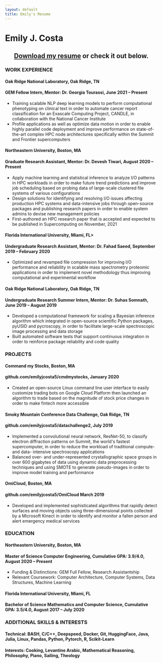 ```yaml
---
layout: default
title: Emily's Resume
---
```


<h1>Emily J. Costa</h1>

<div align="center"><h2>
<a href="./resume.pdf" download="Costa-Emily_resume">Download my resume</a> or check it out below.
</h2></div>
<div class="resume">
<h3><strong>WORK EXPERIENCE</strong></h3>
<h4>Oak Ridge National Laboratory,        Oak Ridge, TN</h4>
<h4>GEM Fellow Intern, Mentor: Dr. Georgia Tourassi, June 2021 – Present</h4>
<ul>
<li>Training scalable NLP deep learning models to perform computational phenotyping on clinical text in order to automate cancer report classification for an Exascale Computing Project, CANDLE, in collaboration with the National Cancer Institute</li>
<li>Profile applications as well as optimize data motion in order to enable highly parallel code deployment and improve performance on state-of-the-art complex HPC node architectures specifically within the Summit and Frontier supercomputers</li>
</ul>
<h4>Northeastern University,        Boston, MA</h4>
<h4>Graduate Research Assistant, Mentor: Dr. Devesh Tiwari, August 2020 – Present</h4>
<ul>
<li>Apply machine learning and statistical inference to analyze I/O patterns in HPC workloads in order to make future trend predictions and improve job scheduling based on probing data of large-scale clustered file systems of various configurations</li>
<li>Design solutions for identifying and resolving I/O issues affecting production HPC systems and data-intensive jobs through open-source packages and publishing research papers in order to enable system admins to devise new management policies</li>
<li>First-authored an HPC research paper that is accepted and expected to be published in Supercomputing on November, 2021</li>
</ul>
<h4>Florida International University,     Miami, FL></h4>
<h4>Undergraduate Research Assistant, Mentor: Dr. Fahad Saeed, September 2019 – February 2020</h4>
<ul>
<li>Optimized and revamped file compression for improving I/O performance and reliability in scalable mass spectrometry proteomic applications in order to implement novel methodology thus improving computational and experimental workflow</li>
</ul>
<h4>Oak Ridge National Laboratory,         Oak Ridge, TN</h4>
<h4>Undergraduate Research Summer Intern, Mentor: Dr. Suhas Somnath, June 2019 – August 2019</h4>
<ul>
<li>Developed a computational framework for scaling a Bayesian inference algorithm which integrated in open-source scientific Python packages, pyUSID and pycroscopy, in order to facilitate large-scale spectroscopic image processing and data storage</li>
<li>Built automated software tests that support continuous integration in order to reinforce package reliability and code quality</li>
</ul>
<h3><strong>PROJECTS</strong></h3>
<h4>Command my Stocks,     Boston, MA</h4>
<h4>github.com/emilyjcosta5/cmdmystocks, January 2020</h4>
<ul>
<li>Created an open-source Linux command line user interface to easily customize trading bots on Google Cloud Platform then launched an algorithm to trade based on the magnitude of stock price changes in order to make fintech more accessible</li>
</ul>
<h4>Smoky Mountain Conference Data Challenge,     Oak Ridge, TN</h4>
<h4>github.com/emilyjcosta5/datachallenge2, July 2019</h4>
<ul>
<li>Implemented a convolutional neural network, ResNet-50, to classify electron diffraction patterns on Summit, the world&#39;s fastest supercomputer, in order to reduce the workload of traditional compute- and data- intensive spectroscopy applications</li>
<li>Balanced over- and under-represented crystallographic space groups in over 600 gigabytes of data using dynamic data preprocessing techniques and using SMOTE to generate pseudo-images in order to improve model training and performance</li>
</ul>
<h4>OmiCloud,     Boston, MA</h4>
<h4>github.com/emilyjcosta5/OmiCloud March 2019</h4>
<ul>
<li>Developed and implemented sophisticated algorithms that rapidly detect surfaces and moving objects using three-dimensional points collected by a Microsoft Kinect in order to identify and monitor a fallen person and alert emergency medical services</li>
</ul>
<h3 id="-education-"><strong>EDUCATION</strong></h3>
<h4>Northeastern University,         Boston, MA</h4>
<h4>Master of Science Computer Engineering, Cumulative GPA: 3.9/4.0, August 2020 – Present</h4>
<ul>
<li>Funding &amp; Distinctions: GEM Full Fellow, Research Assistantship</li>
<li>Relevant Coursework: Computer Architecture, Computer Systems, Data Structures, Machine Learning</li>
</ul>
<h4>Florida International University,     Miami, FL</h4>
<h4>Bachelor of Science Mathematics and Computer Science, Cumulative GPA: 3.5/4.0, August 2017 – July 2020</h4>
<h3 id="-additional-skills-amp-interests-"><strong>ADDITIONAL SKILLS &amp; INTERESTS</strong></h3>
<h4>Technical: BASH, C/C++, Deepspeed, Docker, Git, HuggingFace, Java, Julia, Linux, Pandas, Python, Pytorch, R, Scikit-Learn</h4>
<h4>Interests: Cooking, Levantine Arabic, Mathematical Reasoning, Philosophy, Piano, Sailing, Theology</h4>
</div>
